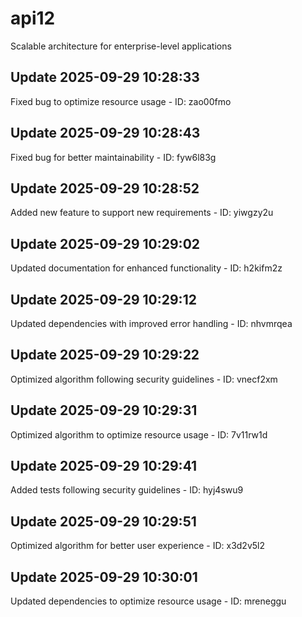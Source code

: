 # api12
Scalable architecture for enterprise-level applications

## Update 2025-09-29 10:28:33
Fixed bug to optimize resource usage - ID: zao00fmo


## Update 2025-09-29 10:28:43
Fixed bug for better maintainability - ID: fyw6l83g


## Update 2025-09-29 10:28:52
Added new feature to support new requirements - ID: yiwgzy2u


## Update 2025-09-29 10:29:02
Updated documentation for enhanced functionality - ID: h2kifm2z


## Update 2025-09-29 10:29:12
Updated dependencies with improved error handling - ID: nhvmrqea


## Update 2025-09-29 10:29:22
Optimized algorithm following security guidelines - ID: vnecf2xm


## Update 2025-09-29 10:29:31
Optimized algorithm to optimize resource usage - ID: 7v11rw1d


## Update 2025-09-29 10:29:41
Added tests following security guidelines - ID: hyj4swu9


## Update 2025-09-29 10:29:51
Optimized algorithm for better user experience - ID: x3d2v5l2


## Update 2025-09-29 10:30:01
Updated dependencies to optimize resource usage - ID: mreneggu

